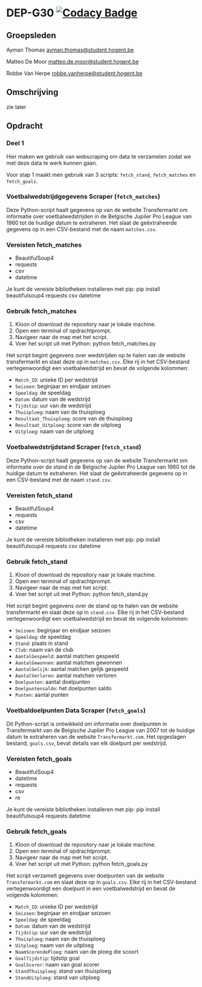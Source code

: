 # DEP-G30 [![Codacy Badge](https://app.codacy.com/project/badge/Grade/43a112dd62f5482d9da2271a30a389a0)](https://app.codacy.com/gh/Robbevanherpe1/DEP1-2023-2024-groep30/dashboard?utm_source=gh&utm_medium=referral&utm_content=&utm_campaign=Badge_grade)

## Groepsleden

Ayman Thomas <ayman.thomas@student.hogent.be>

Matteo De Moor <matteo.de.moor@student.hogent.be>

Robbe Van Herpe <robbe.vanherpe@student.hogent.be>

## Omschrijving

zie later

## Opdracht

### Deel 1

Hier maken we gebruik van webscraping om data te verzamelen zodat we met deze data te werk kunnen gaan.

Voor stap 1 maakt men gebruik van 3 scripts: `fetch_stand`, `fetch_matches` en `fetch_goals`.

### Voetbalwedstrijdgegevens Scraper (`fetch_matches`)

Deze Python-script haalt gegevens op van de website Transfermarkt om informatie over voetbalwedstrijden in de Belgische Jupiler Pro League van 1960 tot de huidige datum te extraheren. Het slaat de geëxtraheerde gegevens op in een CSV-bestand met de naam `matches.csv`.

### Vereisten fetch_matches

- BeautifulSoup4
- requests
- csv
- datetime

Je kunt de vereiste bibliotheken installeren met pip: pip install beautifulsoup4 requests csv datetime

### Gebruik fetch_matches

1. Kloon of download de repository naar je lokale machine.
2. Open een terminal of opdrachtprompt.
3. Navigeer naar de map met het script.
4. Voer het script uit met Python:
   python fetch_matches.py

Het script begint gegevens over wedstrijden op te halen van de website transfermarkt en slaat deze op in `matches.csv`. Elke rij in het CSV-bestand vertegenwoordigt een voetbalwedstrijd en bevat de volgende kolommen:

- `Match_ID`: unieke ID per wedstrijd
- `Seizoen`: beginjaar en eindjaar seizoen
- `Speeldag`: de speeldag
- `Datum`: datum van de wedstrijd
- `Tijdstip`: uur van de wedstrijd
- `Thuisploeg`: naam van de thuisploeg
- `Resultaat_Thuisploeg`: score van de thuisploeg
- `Resultaat_Uitploeg`: score van de uitploeg
- `Uitploeg`: naam van de uitploeg

### Voetbalwedstrijdstand Scraper (`fetch_stand`)

Deze Python-script haalt gegevens op van de website Transfermarkt om informatie over de stand in de Belgische Jupiler Pro League van 1960 tot de huidige datum te extraheren. Het slaat de geëxtraheerde gegevens op in een CSV-bestand met de naam `stand.csv`.

### Vereisten fetch_stand

- BeautifulSoup4
- requests
- csv
- datetime

Je kunt de vereiste bibliotheken installeren met pip: pip install beautifulsoup4 requests csv datetime

### Gebruik fetch_stand

1. Kloon of download de repository naar je lokale machine.
2. Open een terminal of opdrachtprompt.
3. Navigeer naar de map met het script.
4. Voer het script uit met Python:
   python fetch_stand.py

Het script begint gegevens over de stand op te halen van de website transfermarkt en slaat deze op in `stand.csv`. Elke rij in het CSV-bestand vertegenwoordigt een voetbalwedstrijd en bevat de volgende kolommen:

- `Seizoen`: beginjaar en eindjaar seizoen
- `Speeldag`: de speeldag
- `Stand`: plaats in stand
- `Club`: naam van de club
- `AantalGespeeld`: aantal matchen gespeeld
- `AantalGewonnen`: aantal matchen gewonnen
- `AantalGelijk`: aantal matchen gelijk gespeeld
- `AantalVerloren`: aantal matchen verloren
- `Doelpunten`: aantal doelpunten
- `Doelpuntensaldo`: het doelpunten saldo
- `Punten`: aantal punten

### Voetbaldoelpunten Data Scraper (`fetch_goals`)

Dit Python-script is ontwikkeld om informatie over doelpunten in Transfermarkt van de Belgische Jupiler Pro League van 2007 tot de huidige datum te extraheren van de website `Transfermarkt.com`. Het opgeslagen bestand, `goals.csv`, bevat details van elk doelpunt per wedstrijd.

### Vereisten fetch_goals

- BeautifulSoup4
- datetime
- requests
- csv
- re

Je kunt de vereiste bibliotheken installeren met pip: pip install beautifulsoup4 requests datetime

### Gebruik fetch_goals

1. Kloon of download de repository naar je lokale machine.
2. Open een terminal of opdrachtprompt.
3. Navigeer naar de map met het script.
4. Voer het script uit met Python:
   python fetch_goals.py

Het script verzamelt gegevens over doelpunten van de website `Transfermarkt.com` en slaat deze op in `goals.csv`. Elke rij in het CSV-bestand vertegenwoordigt een doelpunt in een voetbalwedstrijd en bevat de volgende kolommen:

- `Match_ID`: unieke ID per wedstrijd
- `Seizoen`: beginjaar en eindjaar seizoen
- `Speeldag`: de speeldag
- `Datum`: datum van de wedstrijd
- `Tijdstip`: uur van de wedstrijd
- `Thuisploeg`: naam van de thuisploeg
- `Uitploeg`: naam van de uitploeg
- `NaamScorendePloeg`: naam van de ploeg die scoort
- `GoalTijdstip`: tijdstip goal
- `GoalScorer`: naam van goal scorer
- `StandThuisploeg`: stand van thuisploeg
- `StandUitploeg`: stand van uitploeg
